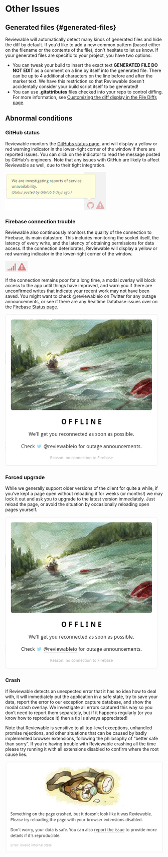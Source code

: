 # Other Issues

## Generated files {#generated-files}

Reviewable will automatically detect many kinds of generated files and hide the diff by default. If you'd like to add a new common pattern (based either on the filename or the contents of the file), don't hesitate to let us know. If your generated files are specific to your project, you have two options:

*   You can tweak your build to insert the exact text **GENERATED FILE DO NOT EDIT** as a comment on a line by itself into the generated file. There can be up to 4 additional characters on the line before and after the marker text. We have this restriction so that Reviewable doesn't accidentally consider your build script itself to be generated!
*   You can use **.gitattributes** files checked into your repo to control diffing. For more information, see [Customizing the diff display in the File Diffs page](filediffs.md).

## Abnormal conditions 
### GitHub status 
Reviewable monitors the [GitHubs status page](https://status.github.com), and will display a yellow or red warning indicator in the lower-right corner of the window if there are reported issues.  You can click on the indicator to read the message posted by GitHub's engineers.  Note that any issues with GitHub are likely to affect Reviewable as well, due to their tight integration.

![alt_text](images/otherissues_3.png "")
<br>

### Firebase connection trouble
Reviewable also continuously monitors the quality of the connection to Firebase, its main datastore.  This includes monitoring the socket itself, the latency of every write, and the latency of obtaining permissions for data access.  If the connection deteriorates, Reviewable will display a yellow or red warning indicator in the lower-right corner of the window.

![alt_text](images/otherissues_4.png "")
<br>

If the connection remains poor for a long time, a modal overlay will block access to the app until things have improved, and warn you if there are unconfirmed writes that indicate your recent work may not have been saved.  You might want to check @reviewableio on Twitter for any outage announcements, or see if there are any Realtime Database issues over on the [Firebase Status page](https://status.firebase.google.com/).

![alt_text](images/otherissues_5.png "")
<br>

### Forced upgrade
While we generally support older versions of the client for quite a while, if you’ve kept a page open without reloading it for weeks (or months!) we may lock it out and ask you to upgrade to the latest version immediately.  Just reload the page, or avoid the situation by occasionally reloading open pages yourself.

![alt_text](images/otherissues_5.png "")
<br>

### Crash
If Reviewable detects an unexpected error that it has no idea how to deal with, it will immediately put the application in a safe state, try to save your data, report the error to our exception capture database, and show the modal crash overlay.  We investigate all errors captured this way so you don’t need to report them separately, but if it happens regularly (or you know how to reproduce it) then a tip is always appreciated!

Note that Reviewable is sensitive to all top-level exceptions, unhandled promise rejections, and other situations that can be caused by badly implemented browser extensions, following the philosophy of “better safe than sorry”.  If you’re having trouble with Reviewable crashing all the time please try running it with all extensions disabled to confirm where the root cause lies.

![alt_text](images/otherissues_7.png "")
<br>